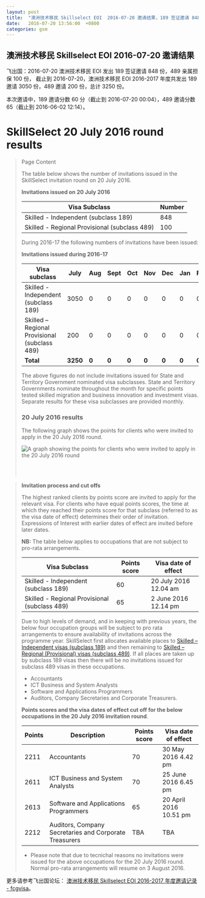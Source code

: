 ```yaml
---
layout: post
title:  "澳洲技术移民 Skillselect EOI  2016-07-20 邀请结果，189 签证邀请 848 份，489 亲属担保 100 份"
date:   2016-07-20 13:56:00  +0800
categories: gsm
---
```


## 澳洲技术移民 Skillselect EOI  2016-07-20 邀请结果

飞出国：2016-07-20 澳洲技术移民 EOI 发出 189 签证邀请 848 份，489 亲属担保 100 份，
截止到 2016-07-20，澳洲技术移民 EOI 2016-2017 年度共发出 189 邀请 3050 份，489 邀请 200 份，总计 3250 份。

本次邀请中，189 邀请分数 60 分（截止到 2016-07-20 00:04），489 邀请分数 65（截止到 2016-06-02 12:14）。

# SkillSelect 20 July 2016 round results
> <!--Page content-->
> Page Content
> 
> ​​​​​​​​​The table below shows the number of invitations issued in the SkillSelect invitation round on 20 July 2016.
> 
> **Invitations issued&nbsp;on&nbsp;20 July 2016**
> 
> | Visa Subclass | Number |
> | --- | --- |
> | Skilled - Independent (subclass 189) | 848 |
> | Skilled - Regional Provisional (subclass 489) | 100 |
> 
> During 2016-17 the following numbers of invitations have been issued:
> 
> **Invitations issued&nbsp;during 2016-17**
> 
> | Visa subclass | July | Aug | Sept | Oct | Nov | Dec | Jan | Feb | Mar | Apr | May | June | Total |
> | --- | --- | --- | --- | --- | --- | --- | --- | --- | --- | --- | --- | --- | --- |
> | Skilled - Independent (subclass 189) | 3050 | 0  | 0  | 0 | 0 | 0  | 0  | 0 | 0 | 0 | 0 | 0 | 3050 |
> | Skilled – Regional Provisional (subclass 489) | 200 | 0  | 0  | 0  | 0  | 0  | 0  | 0 | 0 | 0 | 0 | 0 | 200 |
> | **Total** | **3250** | **0** | **0** | **0** | **0** | **0** | **0** | **0** | **0** | **0** | **0** | **0** | **3250** |
> 
> The above figures do not include invitations issued for State and Territory Government nominated visa subclasses. State and Territory Governments nominate throughout the month for specific points tested skilled migration and business innovation and investment visas. Separate results for these visa subclasses are provided monthly.
> 
> ### 20 July&nbsp;2016 results
> 
> The following graph shows the points for clients who were invited to apply in the&nbsp;20 July 2016&nbsp;round.
> 
> ![A graph showing the points for clients who were invited to apply in the 20 July 2016 round](http://www.border.gov.au/WorkinginAustralia/PublishingImages/20-july-2016.gif)&nbsp;
> 
>  ​ 
> 
> **Invitation process and cut offs**
> 
> The highest ranked clients by points score are invited to apply for the relevant visa. For clients who have equal points scores, the time at which they reached their points score for that subclass (referred to as the visa date of effect) determines their order of invitation. Expressions of Interest with earlier dates of effect are invited before later dates.
> 
> **NB:** The table below applies to occupations that are not subject to pro-rata arrangements.
> 
> | Visa Subclass | Points score | Visa date of effect |
> | --- | --- | --- |
> | Skilled - Independent (subclass 189) | 60 | 20 July 2016 12.04 am |
> | Skilled - Regional Provisional (subclass 489) | 65 | 2 June 2016 12.14 pm |
> 
> Due to high levels of demand, and in keeping with previous years, the below four occupation groups will be subject to pro rata arrangements to ensure availability of invitations across the programme year.&nbsp;SkillSelect first allocates available places to  [Skilled – Independent visas (subclass 189)](/Trav/Visa-1/189-) and then remaining to  [Skilled – Regional (Provisional) visas (subclass 489)](/Trav/Visa-1/489-). If all places are taken up by subclass 189 visas then there will be no invitations issued for subclass 489 visas in these occupations.
> 
> - Accountants
> - ICT Business and System Analysts 
> - Software and Applications Programmers
> - Auditors, Company Secretaries and Corporate Treasurers.
> 
> **Points scores and the visa dates of effect cut off for the below occupations in the&nbsp;20 July 2016 invitation round**.
> 
> | Points | Description | Points score | Visa date of effect |
> | --- | --- | --- | --- |
> | 2211 | Accountants | 70 | 30 May 2016 4.42 pm  |
> | 2611 | ICT Business and ​System Analysts | 70 | 25 June 2016 6.45 pm |
> | 2613 | Software and Applications Programmers | 65 | 20 April 2016 10.51 pm |
> | 2212 | Auditors, Company Secretaries and Corporate Treasurers | TBA | TBA  |
> 
> - Please note that due to tecnichal reasons no invitations were issued for the above occupations for the 20 July 2016 round. Normal pro-rata arrangements will resume on 3 August 2016.
> ​

更多请参考飞出国论坛： [澳洲技术移民 Skillselect EOI 2016-2017 年度邀请记录 - fcgvisa](http://bbs.fcgvisa.com/t/skillselect-eoi-2016-2017/17031)。